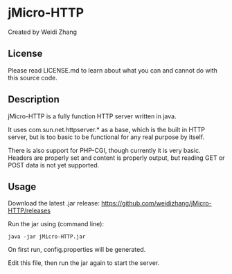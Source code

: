 # jMicro-HTTP

Created by Weidi Zhang

## License

Please read LICENSE.md to learn about what you can and cannot do with this source code.

## Description

jMicro-HTTP is a fully function HTTP server written in java.

It uses com.sun.net.httpserver.* as a base, which is the built in HTTP server, but is too basic to be functional for any real purpose by itself.


There is also support for PHP-CGI, though currently it is very basic. Headers are properly set and content is properly output, but reading GET or POST data
is not yet supported.

## Usage

Download the latest .jar release: https://github.com/weidizhang/jMicro-HTTP/releases

Run the jar using (command line):
```
java -jar jMicro-HTTP.jar
```

On first run, config.properties will be generated.

Edit this file, then run the jar again to start the server.